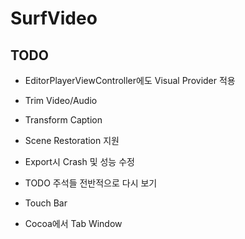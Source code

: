 # SurfVideo

## TODO

- EditorPlayerViewController에도 Visual Provider 적용

- Trim Video/Audio

- Transform Caption

- Scene Restoration 지원

- Export시 Crash 및 성능 수정

- TODO 주석들 전반적으로 다시 보기

- Touch Bar

- Cocoa에서 Tab Window
